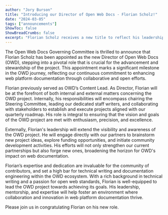 ```yaml
---
author: "Jory Burson"
title: "Introducing our Director of Open Web Docs - Florian Scholz!"
date: "2024-03-05"
tags: ["announcements"]
ShowToc: false
ShowBreadCrumbs: false
excerpt: "Florian Scholz receives a new title to reflect his leadership at OWD."
---
```


The Open Web Docs Governing Committee is thrilled to announce that Florian Scholz has been appointed as the new Director of Open Web Docs (OWD), stepping into a pivotal role that is crucial for the advancement and stewardship of the project. This appointment marks a significant milestone in the OWD journey, reflecting our continuous commitment to enhancing web platform documentation through collaborative and open efforts.

Florian previously served as OWD’s Content Lead. As Director, Florian will be at the forefront of both internal and external matters concerning the OWD project. Internally, his responsibilities will encompass chairing the Steering Committee, leading our dedicated staff writers, and collaborating with stakeholders to establish and execute projects aligned with our quarterly roadmap. His role is integral to ensuring that the vision and goals of the OWD project are met with enthusiasm, precision, and excellence.

Externally, Florian's leadership will extend the visibility and awareness of the OWD project. He will engage directly with our partners to brainstorm new project ideas, explore funding opportunities, and initiate community development activities. His efforts will not only strengthen our current partnerships but also forge new ones, broadening the horizon for OWD's impact on web documentation.

Florian’s expertise and dedication are invaluable for the community of contributors, and set a high bar for technical writing and documentation engineering within the OWD ecosystem. With a rich background in technical writing and a passion for open web standards, Florian is well-equipped to lead the OWD project towards achieving its goals. His leadership, mentorship, and expertise will help foster an environment where collaboration and innovation in web platform documentation thrive.

Please join us in congratulating Florian on his new role.
